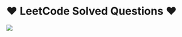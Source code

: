 <h1>&hearts; LeetCode Solved Questions &hearts;</h1>
<img src="https://media0.giphy.com/media/f6hnhHkks8bk4jwjh3/giphy.gif">
